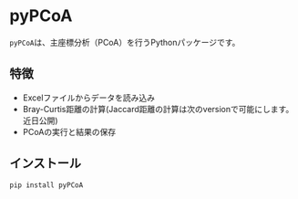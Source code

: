 # pyPCoA

`pyPCoA`は、主座標分析（PCoA）を行うPythonパッケージです。

## 特徴

- Excelファイルからデータを読み込み
- Bray-Curtis距離の計算(Jaccard距離の計算は次のversionで可能にします。近日公開)
- PCoAの実行と結果の保存

## インストール

```bash
pip install pyPCoA
